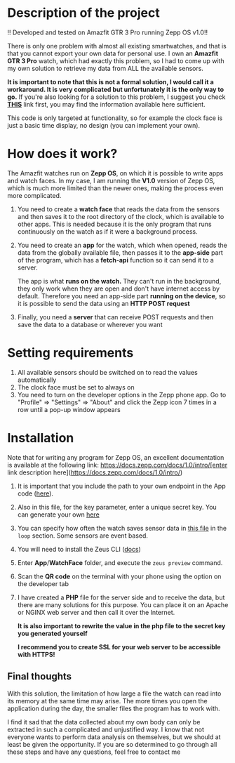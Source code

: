 # Description of the project
!! Developed and tested on Amazfit GTR 3 Pro running Zepp OS v1.0!!

There is only one problem with almost all existing smartwatches, and that is that you cannot export your own data for personal use. I own an **Amazfit GTR 3 Pro** watch, which had exactly this problem, so I had to come up with my own solution to retrieve my data from ALL the available sensors. 

**It is important to note that this is not a formal solution, I would call it a workaround. It is very complicated but unfortunately it is the only way to go.** If you're also looking for a solution to this problem, I suggest you check [**THIS**](https://user.huami.com/privacy/index.html#/) link first, you may find the information available here sufficient.

This code is only targeted at functionality, so for example the clock face is just a basic time display, no design (you can implement your own).

# How does it work?

The Amazfit watches run on **Zepp OS**, on which it is possible to write apps and watch faces. In my case, I am running the **V1.0** version of Zepp OS, which is much more limited than the newer ones, making the process even more complicated.

1. You need to create a **watch face** that reads the data from the sensors and then saves it to the root directory of the clock, which is available to other apps. This is needed because it is the only program that runs continuously  on the watch as if it were a background process.
2. You need to create an **app** for the watch, which when opened, reads the data from the globally available file, then passes it to the **app-side** part of the program, which has a **fetch-api** function so it can send it to a server.

	The app is what **runs on the watch.** They can't run in the background, they only work when they are open and don't have internet access by default. Therefore you need an app-side part **running on the device**, so it is possible to send the data using an **HTTP POST request**
3. Finally, you need a **server** that can receive POST requests and then save the data to a database or wherever you want

# Setting requirements
1.  All available sensors should be switched on to read the values automatically
2. The clock face must be set to always on
3. You need to turn on the developer options in the Zepp phone app. Go to "Profile" => "Settings" => "About" and click the Zepp icon 7 times in a row until a pop-up window appears

# Installation
Note that for writing any program for Zepp OS, an excellent documentation is available at the following link: https://docs.zepp.com/docs/1.0/intro/[enter link description here](https://docs.zepp.com/docs/1.0/intro/)

1. It is important that you include the path to your own endpoint in the App code ([here](https://github.com/Fullbaro/SmartWatchDataCollector/blob/main/App/app-side/index.js)).
2. Also in this file, for the key parameter, enter a unique secret key. You can generate your own [here](https://www.uuidgenerator.net/)
3. You can specify how often the watch saves sensor data in [this file](https://github.com/Fullbaro/SmartWatchDataCollector/blob/main/WatchFace/watchface/index.js) in the `loop` section. Some sensors are event based.
4. You will need to install the Zeus CLI ([docs](https://docs.zepp.com/docs/1.0/guides/tools/cli/))
5. Enter **App**/**WatchFace** folder, and execute the `zeus preview` command. 
6. Scan the **QR code** on the terminal with your phone using the option on the developer tab
7. I have created a **PHP** file for the server side and to receive the data, but there are many solutions for this purpose. You can place it on an Apache or NGINX web server and then call it over the Internet.

	**It is also important to rewrite the value in the php file to the secret key you generated yourself**
	
	**I recommend you to create SSL for your web server to be accessible with HTTPS!**

## Final thoughts
With this solution, the limitation of how large a file the watch can read into its memory at the same time may arise. The more times you open the application during the day, the smaller files the program has to work with.

I find it sad that the data collected about my own body can only be extracted in such a complicated and unjustified way. I know that not everyone wants to perform data analysis on themselves, but we should at least be given the opportunity.
If you are so determined to go through all these steps and have any questions, feel free to contact me
